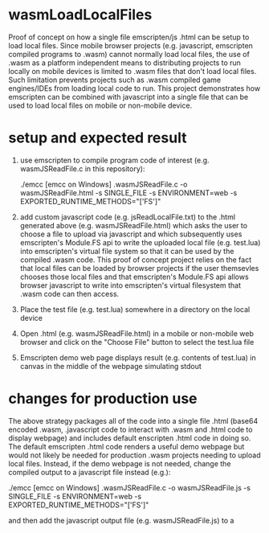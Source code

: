 # wasmLoadLocalFiles
Proof of concept on how a single file emscripten/js .html can be setup to load local files.
Since mobile browser projects (e.g. javascript, emscripten compiled programs to .wasm) cannot normally load local files, the use of .wasm as a platform independent means to distributing projects to run locally on mobile devices is limited to .wasm files that don't load local files. Such limitation prevents projects such as .wasm compiled game engines/IDEs from loading local code to run. This project demonstrates how emscripten can be combined with javascript into a single file that can be used to load local files on mobile or non-mobile device. 

# setup and expected result
1. use emscripten to compile program code of interest (e.g. wasmJSReadFile.c in this repository):
   
   ./emcc [emcc on Windows] .wasmJSReadFile.c -o wasmJSReadFile.html -s SINGLE_FILE -s ENVIRONMENT=web -s EXPORTED_RUNTIME_METHODS="['FS']"
   
3. add custom javascript code (e.g. jsReadLocalFile.txt) to the .html generated above (e.g. wasmJSReadFile.html) which asks the user to
   choose a file to upload via javascript and which subsequently uses emscripten's Module.FS api to write the uploaded local file
   (e.g. test.lua) into emscripten's virtual file system so that it can be used by the compiled .wasm code. This proof of concept project
   relies on the fact that local files can be loaded by browser projects if the user themsevles chooses those local files and that
   emscripten's Module.FS api allows browser javascript to write into emscripten's virtual filesystem that .wasm code can then access.
4. Place the test file (e.g. test.lua) somewhere in a directory on the local device
5. Open .html (e.g. wasmJSReadFile.html) in a mobile or non-mobile web browser and click on the "Choose File" button to select the test.lua file
6. Emscripten demo web page displays result (e.g. contents of test.lua) in canvas in the middle of the webpage simulating stdout

# changes for production use
The above strategy packages all of the code into a single file .html (base64 encoded .wasm, .javascript code to interact with .wasm and
.html code to display webpage) and includes default enscripten .html code in doing so. The default emscripten .html code renders a useful demo webpage but would not likely be needed for production .wasm projects needing to upload local files. Instead, if the demo webpage is not needed,
change the compiled output to a javascript file instead (e.g.):

./emcc [emcc on Windows] .wasmJSReadFile.c -o wasmJSReadFile.js -s SINGLE_FILE -s ENVIRONMENT=web -s EXPORTED_RUNTIME_METHODS="['FS']"

and then add the javascript output file (e.g. wasmJSReadFile.js) to a <script> in your own .html file. 

# acknowledgements
Thanks to @morew4rd for encouraging me to create this proof of concept
Thanks to @akkartik, @zbtnot, and @sbc100 for tips on how to create this project 😊
